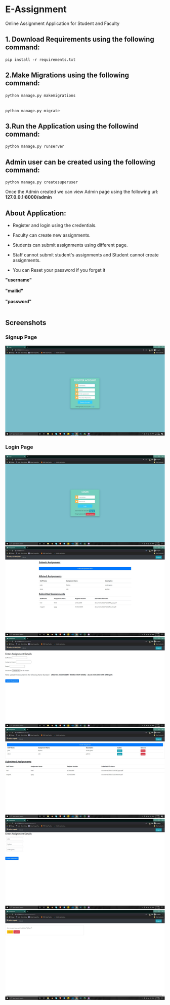 # E-Assignment

Online Assignment Application for Student and Faculty

## 1. Download Requirements using the following command:

```
pip install -r requirements.txt
```

## 2.Make Migrations using the following command:

```
python manage.py makemigrations


python manage.py migrate
```

## 3.Run the Application using the followind command:

```
python manage.py runserver
```

## Admin user can be created using the following command:

```
python manage.py createsuperuser
```

Once the Admin created we can view Admin page using the following url:
<b>127.0.0.1:8000/admin</b>

## About Application:

- <p>Register and login using the credentials.</p>
- <p>Faculty can create new assignments.</p>
- <p>Students can submit assignments using different page.</p>
- <p>Staff cannot submit student's assignments and Student cannot create assignments.</p>
- <p>You can Reset your password if you forget it</p>

<b>
"username"
<br></br>
"mailid"
<br></br>
"password"
</b>
<br></br>

## Screenshots

### Signup Page

<img src="Screenshots/signuppage.jpg">

### Login Page

<img src="Screenshots/loginpage.jpg">
<img src="Screenshots/studentpage1.jpg">
<img src="Screenshots/studentpage2.jpg">
<img src="Screenshots/facultypage1.jpg">
<img src="Screenshots/facultypage2.jpg">
<img src="Screenshots/facultypage3.jpg">
